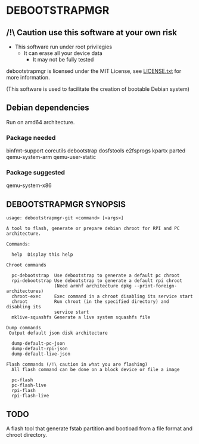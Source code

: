 # DEBOOTSTRAPMGR

## /!\ Caution use this software at your own risk

* This software run under root privilegies
  * It can erase all your device data
    * It may not be fully tested

debootstrapmgr is licensed under the MIT License, see [LICENSE.txt](https://github.com/ocornut/imgui/blob/master/LICENSE.txt) for more information.

(This software is used to facilitate the creation of bootable Debian system)

## Debian dependencies

Run on amd64 architecture.

### Package needed

binfmt-support coreutils debootstrap dosfstools e2fsprogs kpartx parted qemu-system-arm qemu-user-static

### Package suggested

qemu-system-x86

## DEBOOTSTRAPMGR SYNOPSIS

    usage: debootstrapmgr-git <command> [<args>]

    A tool to flash, generate or prepare debian chroot for RPI and PC architecture.

    Commands:

      help  Display this help

    Chroot commands

      pc-debootstrap  Use debootstrap to generate a default pc chroot
      rpi-debootstrap Use debootstrap to generate a default rpi chroot
                      (Need armhf architecture dpkg --print-foreign-architectures)
      chroot-exec     Exec command in a chroot disabling its service start
      chroot          Run chroot (in the specified directory) and disabling its
                      service start
      mklive-squashfs Generate a live system squashfs file

    Dump commands
     Output default json disk architecture

      dump-default-pc-json
      dump-default-rpi-json
      dump-default-live-json

    Flash commands (/!\ caution in what you are flashing)
      All flash command can be done on a block device or file a image

      pc-flash
      pc-flash-live
      rpi-flash
      rpi-flash-live

## TODO

A flash tool that generate fstab partition and bootload from a file format and chroot directory.
